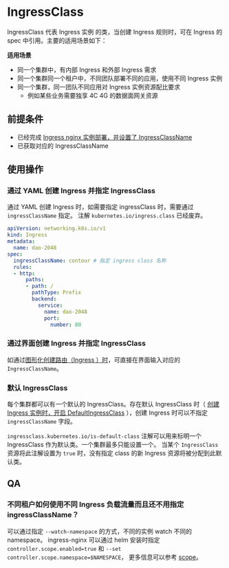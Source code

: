 # IngressClass

IngressClass 代表 Ingress 实例 的类，当创建 Ingress 规则时，可在 Ingress 的 spec 中引用。主要的适用场景如下：

**适用场景**

* 同一个集群中，有内部 Ingress 和外部 Ingress 需求
* 同一个集群同一个租户中，不同团队部署不同的应用，使用不同 Ingress 实例
* 同一个集群，同一团队不同应用对 Ingress 实例资源配比要求
    * 例如某些业务需要独享 4C 4G 的数据面网关资源

## 前提条件

- 已经完成 [Ingress nginx 实例部署，并设置了 IngressClassName ](install.md)
- 已获取对应的 IngressClassName 

## 使用操作

### 通过 YAML 创建 Ingress 并指定 IngressClass

通过 YAML 创建 Ingress 时，如需要指定 ingressClass 时，需要通过 `ingressClassName` 指定。
注解 `kubernetes.io/ingress.class` 已经废弃。

```yaml
apiVersion: networking.k8s.io/v1
kind: Ingress
metadata:
  name: dao-2048
spec:
  ingressClassName: contour # 指定 ingress class 名称
  rules:
  - http:
      paths:
      - path: /
        pathType: Prefix
        backend:
          service:
            name: dao-2048
            port:
              number: 80
```

### 通过界面创建 Ingress 并指定 IngressClass

如通过[图形化创建路由（Ingress ）时](/../../../kpanda/07UserGuide/ServicesandRoutes/CreatingIngress.md)，可直接在界面输入对应的 `IngressClassName`。

### 默认 IngressClass

每个集群都可以有一个默认的 IngressClass。存在默认 IngressClass 时（ [创建 Ingress 实例时，开启 DefaultIngressClass](install.md) ），创建 Ingress 时可以不指定 `ingressClassName` 字段。

`ingressclass.kubernetes.io/is-default-class` 注解可以用来标明一个 IngressClass 作为默认类。一个集群最多只能设置一个。
当某个 `IngressClass` 资源将此注解设置为 `true` 时，没有指定 class 的新 Ingress 资源将被分配到此默认类。

## QA

### 不同租户如何使用不同 Ingress 负载流量而且还不用指定 ingressClassName？

可以通过指定 `--watch-namespace` 的方式，不同的实例 watch 不同的 namespace。
ingress-nginx 可以通过 helm 安装时指定 `controller.scope.enabled=true` 和 `--set controller.scope.namespace=$NAMESPACE`，
更多信息可以参考 [scope](https://kubernetes.github.io/ingress-nginx/deploy/#scope)。
